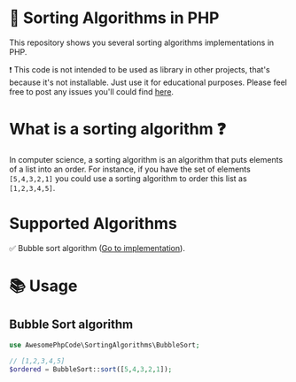 # 📌 Sorting Algorithms in PHP

This repository shows you several sorting algorithms implementations in PHP.

:exclamation: This code is not intended to be used as library in other projects, that's because it's
not installable. Just use it for educational purposes. Please feel free to post any issues you'll could
find [here](https://github.com/awesome-php-code/sorting-algorithms/issues).

# What is a sorting algorithm :question:

In computer science, a sorting algorithm is an algorithm that puts elements of a list into an order. For instance,
if you have the set of elements `[5,4,3,2,1]` you could use a sorting algorithm to order this list as `[1,2,3,4,5]`.

# Supported Algorithms

:white_check_mark: Bubble sort algorithm ([Go to implementation](https://github.com/awesome-php-code/sorting-algorithms/blob/main/src/BubbleSort.php)).

# :books: Usage

## Bubble Sort algorithm

```php
use AwesomePhpCode\SortingAlgorithms\BubbleSort;

// [1,2,3,4,5]
$ordered = BubbleSort::sort([5,4,3,2,1]);
```